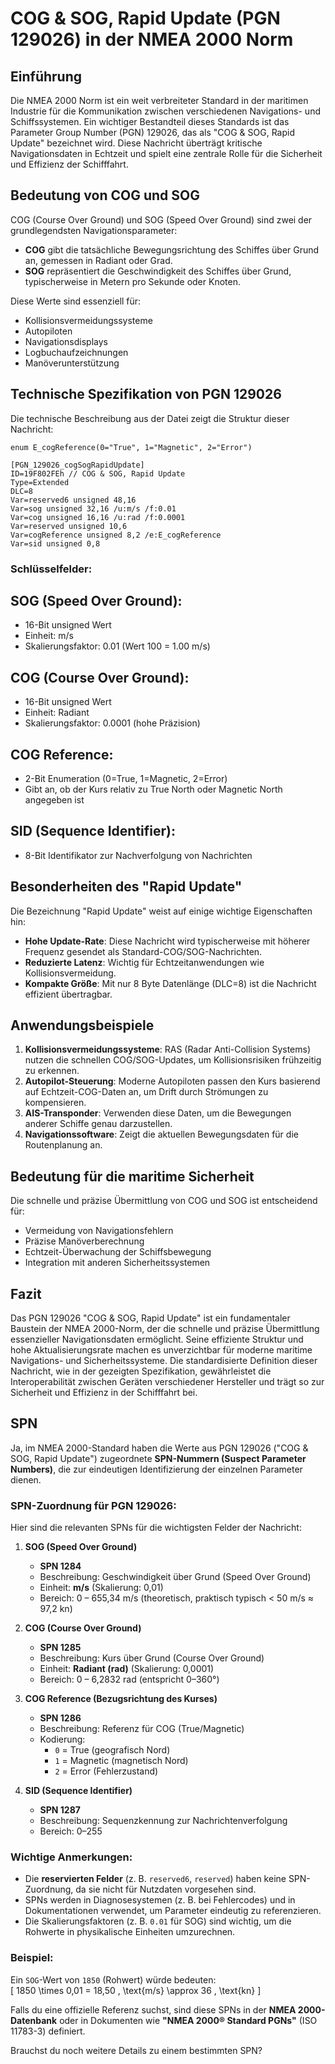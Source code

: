 # COG & SOG, Rapid Update (PGN 129026) in der NMEA 2000 Norm

## Einführung
Die NMEA 2000 Norm ist ein weit verbreiteter Standard in der maritimen Industrie für die Kommunikation zwischen verschiedenen Navigations- und Schiffssystemen. Ein wichtiger Bestandteil dieses Standards ist das Parameter Group Number (PGN) 129026, das als "COG & SOG, Rapid Update" bezeichnet wird. Diese Nachricht überträgt kritische Navigationsdaten in Echtzeit und spielt eine zentrale Rolle für die Sicherheit und Effizienz der Schifffahrt.

## Bedeutung von COG und SOG
COG (Course Over Ground) und SOG (Speed Over Ground) sind zwei der grundlegendsten Navigationsparameter:
- **COG** gibt die tatsächliche Bewegungsrichtung des Schiffes über Grund an, gemessen in Radiant oder Grad.
- **SOG** repräsentiert die Geschwindigkeit des Schiffes über Grund, typischerweise in Metern pro Sekunde oder Knoten.

Diese Werte sind essenziell für:
- Kollisionsvermeidungssysteme
- Autopiloten
- Navigationsdisplays
- Logbuchaufzeichnungen
- Manöverunterstützung

## Technische Spezifikation von PGN 129026
Die technische Beschreibung aus der Datei zeigt die Struktur dieser Nachricht:

```
enum E_cogReference(0="True", 1="Magnetic", 2="Error")

[PGN_129026_cogSogRapidUpdate]
ID=19F802FEh // COG & SOG, Rapid Update
Type=Extended
DLC=8
Var=reserved6 unsigned 48,16
Var=sog unsigned 32,16 /u:m/s /f:0.01
Var=cog unsigned 16,16 /u:rad /f:0.0001
Var=reserved unsigned 10,6
Var=cogReference unsigned 8,2 /e:E_cogReference
Var=sid unsigned 0,8
```

### Schlüsselfelder:

## SOG (Speed Over Ground):
   - 16-Bit unsigned Wert
   - Einheit: m/s
   - Skalierungsfaktor: 0.01 (Wert 100 = 1.00 m/s)

## COG (Course Over Ground):
   - 16-Bit unsigned Wert
   - Einheit: Radiant
   - Skalierungsfaktor: 0.0001 (hohe Präzision)

## COG Reference:
   - 2-Bit Enumeration (0=True, 1=Magnetic, 2=Error)
   - Gibt an, ob der Kurs relativ zu True North oder Magnetic North angegeben ist

## SID (Sequence Identifier):
   - 8-Bit Identifikator zur Nachverfolgung von Nachrichten

## Besonderheiten des "Rapid Update"
Die Bezeichnung "Rapid Update" weist auf einige wichtige Eigenschaften hin:
- **Hohe Update-Rate**: Diese Nachricht wird typischerweise mit höherer Frequenz gesendet als Standard-COG/SOG-Nachrichten.
- **Reduzierte Latenz**: Wichtig für Echtzeitanwendungen wie Kollisionsvermeidung.
- **Kompakte Größe**: Mit nur 8 Byte Datenlänge (DLC=8) ist die Nachricht effizient übertragbar.

## Anwendungsbeispiele
1. **Kollisionsvermeidungssysteme**: RAS (Radar Anti-Collision Systems) nutzen die schnellen COG/SOG-Updates, um Kollisionsrisiken frühzeitig zu erkennen.
2. **Autopilot-Steuerung**: Moderne Autopiloten passen den Kurs basierend auf Echtzeit-COG-Daten an, um Drift durch Strömungen zu kompensieren.
3. **AIS-Transponder**: Verwenden diese Daten, um die Bewegungen anderer Schiffe genau darzustellen.
4. **Navigationssoftware**: Zeigt die aktuellen Bewegungsdaten für die Routenplanung an.

## Bedeutung für die maritime Sicherheit
Die schnelle und präzise Übermittlung von COG und SOG ist entscheidend für:
- Vermeidung von Navigationsfehlern
- Präzise Manöverberechnung
- Echtzeit-Überwachung der Schiffsbewegung
- Integration mit anderen Sicherheitssystemen

## Fazit
Das PGN 129026 "COG & SOG, Rapid Update" ist ein fundamentaler Baustein der NMEA 2000-Norm, der die schnelle und präzise Übermittlung essenzieller Navigationsdaten ermöglicht. Seine effiziente Struktur und hohe Aktualisierungsrate machen es unverzichtbar für moderne maritime Navigations- und Sicherheitssysteme. Die standardisierte Definition dieser Nachricht, wie in der gezeigten Spezifikation, gewährleistet die Interoperabilität zwischen Geräten verschiedener Hersteller und trägt so zur Sicherheit und Effizienz in der Schifffahrt bei.

## SPN


Ja, im NMEA 2000-Standard haben die Werte aus PGN 129026 ("COG & SOG, Rapid Update") zugeordnete **SPN-Nummern (Suspect Parameter Numbers)**, die zur eindeutigen Identifizierung der einzelnen Parameter dienen.  

### SPN-Zuordnung für PGN 129026:  
Hier sind die relevanten SPNs für die wichtigsten Felder der Nachricht:  

1. **SOG (Speed Over Ground)**  
   - **SPN 1284**  
   - Beschreibung: Geschwindigkeit über Grund (Speed Over Ground)  
   - Einheit: **m/s** (Skalierung: 0,01)  
   - Bereich: 0 – 655,34 m/s (theoretisch, praktisch typisch < 50 m/s ≈ 97,2 kn)  

2. **COG (Course Over Ground)**  
   - **SPN 1285**  
   - Beschreibung: Kurs über Grund (Course Over Ground)  
   - Einheit: **Radiant (rad)** (Skalierung: 0,0001)  
   - Bereich: 0 – 6,2832 rad (entspricht 0–360°)  

3. **COG Reference (Bezugsrichtung des Kurses)**  
   - **SPN 1286**  
   - Beschreibung: Referenz für COG (True/Magnetic)  
   - Kodierung:  
     - `0` = True (geografisch Nord)  
     - `1` = Magnetic (magnetisch Nord)  
     - `2` = Error (Fehlerzustand)  

4. **SID (Sequence Identifier)**  
   - **SPN 1287**  
   - Beschreibung: Sequenzkennung zur Nachrichtenverfolgung  
   - Bereich: 0–255  

### Wichtige Anmerkungen:  
- Die **reservierten Felder** (z. B. `reserved6`, `reserved`) haben keine SPN-Zuordnung, da sie nicht für Nutzdaten vorgesehen sind.  
- SPNs werden in Diagnosesystemen (z. B. bei Fehlercodes) und in Dokumentationen verwendet, um Parameter eindeutig zu referenzieren.  
- Die Skalierungsfaktoren (z. B. `0.01` für SOG) sind wichtig, um die Rohwerte in physikalische Einheiten umzurechnen.  

### Beispiel:  
Ein `SOG`-Wert von `1850` (Rohwert) würde bedeuten:  
\[ 1850 \times 0,01 = 18,50 \, \text{m/s} \approx 36 \, \text{kn} \]  

Falls du eine offizielle Referenz suchst, sind diese SPNs in der **NMEA 2000-Datenbank** oder in Dokumenten wie **"NMEA 2000® Standard PGNs"** (ISO 11783-3) definiert.  

Brauchst du noch weitere Details zu einem bestimmten SPN?


